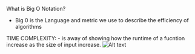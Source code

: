 

What is Big O Notation?
 -  Big 0 is the Language and metric we use to describe the efficiency of algorithms


TIME COMPLEXITY: 
    - is away of showing how the runtime of a fucntion increase as the size of input increase.
![Alt text](https://adrianmejia.com/images/time-complexity-examples.png)